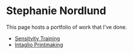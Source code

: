 # Stephanie Nordlund

This page hosts a portfolio of work that I've done.

* [Sensitvity Training](http://snordlund.github.io/SensitivityTraining)
* [Intaglio Printmaking](http://snordlund.github.io/IntaglioPrintmaking)
